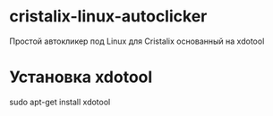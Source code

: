 # cristalix-linux-autoclicker
Простой автокликер под Linux для Cristalix основанный на xdotool 

# Установка xdotool
  sudo apt-get install xdotool
